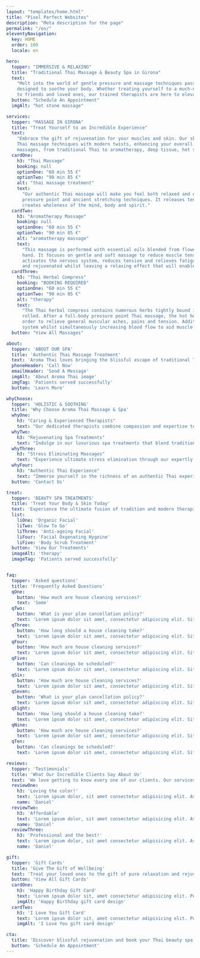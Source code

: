 ```yaml
---
layout: "templates/home.html"
title: "Pixel Perfect Websites"
description: "Meta description for the page"
permalink: "/en/"
eleventyNavigation:
  key: HOME
  order: 100
  locale: en

hero:
  topper: "IMMERSIVE & RELAXING"
  title: "Traditional Thai Massage & Beauty Spa in Girona"
  text:
    "Melt into the world of gentle pressure and massage techniques passed down from generation to generation and
    designed to soothe your body. Whether treating yourself to a much-needed massage or gifting a beauty spa treatment
    to friends and loved ones, our trained therapists are here to elevate your dream visit."
  button: "Schedule An Appointment"
  imgAlt: "hot stone massage"

services:
  topper: "MASSAGE IN GIRONA"
  title: "Treat Yourself to an Incredible Experience"
  text:
    "Embrace the gift of rejuvenation for your muscles and skin. Our skilled therapists seamlessly blend traditional
    Thai massage techniques with modern twists, enhancing your overall health and well-being. Explore a diverse menu of
    massages, from traditional Thai to aromatherapy, deep tissue, hot stone, and beyond."
  cardOne:
    h3: "Thai Massage"
    booking: null
    optionOne: "60 min 55 €"
    optionTwo: "90 min 85 €"
    alt: "thai massage treatment"
    text:
      "Our authentic Thai massage will make you feel both relaxed and energised through its unique combination of
      pressure point and ancient stretching techniques. It releases tension, increases vitality and flexibility, and
      creates wholeness of the mind, body and spirit."
  cardTwo:
    h3: "Aromatherapy Massage"
    booking: null
    optionOne: "60 min 55 €"
    optionTwo: "90 min 85 €"
    alt: "aromatherapy massage"
    text:
      "This massage is performed with essential oils blended from flower and fruit extracts to stimulate the muscles by
      hand. It focuses on gentle and soft massage to reduce muscle tension. The oil massage has a relaxing aroma that
      activates the nervous system, reduces tension and relieves fatigue. This oil massage will make your skin smooth
      and rejuvenated whilst leaving a relaxing effect that will enable you to sleep well."
  cardThree:
    h3: "Thai Herbal Compress"
    booking: "BOOKING REQUIRED"
    optionOne: "60 min 55 €"
    optionTwo: "90 min 85 €"
    alt: "therapy"
    text:
      "The Thai herbal compress contains numerous herbs tightly bound in fabric which is steamed until hot and firmly
      rolled. After a full-body pressure point Thai massage, the hot herbal compress is pressed over the entire body in
      order to relieve general muscular aches, pains and tension. Additionally, improving and stimulating the lymphatic
      system whilst simultaneously increasing blood flow to aid muscle repair."
  button: "View All Massages"

about:
  topper: 'ABOUT OUR SPA'
  title: 'Authentic Thai Massage Treatment'
  text: 'Aroma Thai loves bringing the blissful escape of traditional Thai massage and beauty spa services to all our clients in Spain. Our dedicated team of professionals brings years of expertise to address your specific health concerns, ensuring a trusted haven of relaxation each and every time.'
  phoneHeader: 'Call Now'
  emailHeader: 'Send A Message'
  imgAlt: 'About Aroma Thai image'
  imgTag: 'Patients served successfully'
  button: 'Learn More'

whyChoose:
  topper: 'HOLISTIC & SOOTHING'
  title: 'Why Choose Aroma Thai Massage & Spa'
  whyOne:
    h3: "Caring & Experienced Therapists"
    text: "Our dedicated therapists combine compassion and expertise to provide personalized care, ensuring optimal comfort and well-being throughout your spa journey."
  whyTwo:
    h3: "Rejuvenating Spa Treatments"
    text: "Indulge in our luxurious spa treatments that blend traditional techniques with modern innovations, offering a revitalizing escape for your body and mind."
  whyThree:
    h3: "Stress Eliminating Massages"
    text: "Experience ultimate stress elimination through our expertly crafted massages. Our therapists skillfully target tension to restore balance, leaving you refreshed, renewed, and ready to embrace life's challenges."
  whyFour:
    h3: "Authentic Thai Experience"
    text: "Immerse yourself in the richness of an authentic Thai experience. Let our skilled therapists bring the traditions and techniques of Thailand to life, transporting you to a world of serenity and tranquility."
  button: 'Contact Us'

treat:
  topper: 'BEAUTY SPA TREATMENTS'
  title: 'Treat Your Body & Skin Today'
  text: 'Experience the ultimate fusion of tradition and modern therapies at Aroma Thai. Our premium beauty spa treatments blend natural products with expert skills, ensuring your skin radiates beauty and wellness. Discover a new level of pampering from organic facials to sessions that fight the effects of aging and visit our Girona spa today!'
  list:
    liOne: 'Organic Facial'
    liTwo: 'Glow To Go'
    liThree: 'Anti-ageing Facial'
    liFour: 'Facial Oxgenating Hygeine'
    liFive: 'Body Scrub Treatment'
  button: 'View Our Treatments'
  imageAlt: 'therapy'
  imageTag: 'Patients served successfully'


faq:
  topper: 'Asked questions'
  title: 'Frequently Asked Questions'
  qOne:
    button: 'How much are house cleaning services?'
    text: 'Some'
  qTwo:
    button: 'What is your plan cancellation policy?'
    text: 'Lorem ipsum dolor sit amet, consectetur adipiscing elit. Sit convallis nunc neque, bibendum pulvinar vitae commodo velit. Proin diam tortor sed malesuada nunc, habitant. Dignissim ipsum porta enim, magna urna, quam.'
  qThree:
    button: 'How long should a house cleaning take?'
    text: 'Lorem ipsum dolor sit amet, consectetur adipiscing elit. Sit convallis nunc neque, bibendum pulvinar vitae commodo velit. Proin diam tortor sed malesuada nunc, habitant. Dignissim ipsum porta enim, magna urna, quam.'
  qFour:
    button: 'How much are house cleaning services?'
    text: 'Lorem ipsum dolor sit amet, consectetur adipiscing elit. Sit convallis nunc neque, bibendum pulvinar vitae commodo velit. Proin diam tortor sed malesuada nunc, habitant. Dignissim ipsum porta enim, magna urna, quam.'
  qFive:
    button: 'Can cleanings be scheduled?'
    text: 'Lorem ipsum dolor sit amet, consectetur adipiscing elit. Sit convallis nunc neque, bibendum pulvinar vitae commodo velit. Proin diam tortor sed malesuada nunc, habitant. Dignissim ipsum porta enim, magna urna, quam.'
  qSix:
    button: 'How much are house cleaning services?'
    text: 'Lorem ipsum dolor sit amet, consectetur adipiscing elit. Sit convallis nunc neque, bibendum pulvinar vitae commodo velit. Proin diam tortor sed malesuada nunc, habitant. Dignissim ipsum porta enim, magna urna, quam.'
  qSeven:
    button: 'What is your plan cancellation policy?'
    text: 'Lorem ipsum dolor sit amet, consectetur adipiscing elit. Sit convallis nunc neque, bibendum pulvinar vitae commodo velit. Proin diam tortor sed malesuada nunc, habitant. Dignissim ipsum porta enim, magna urna, quam.'
  qEight:
    button: 'How long should a house cleaning take?'
    text: 'Lorem ipsum dolor sit amet, consectetur adipiscing elit. Sit convallis nunc neque, bibendum pulvinar vitae commodo velit. Proin diam tortor sed malesuada nunc, habitant. Dignissim ipsum porta enim, magna urna, quam.'
  qNine:
    button: 'How much are house cleaning services?'
    text: 'Lorem ipsum dolor sit amet, consectetur adipiscing elit. Sit convallis nunc neque, bibendum pulvinar vitae commodo velit. Proin diam tortor sed malesuada nunc, habitant. Dignissim ipsum porta enim, magna urna, quam.'
  qTen:
    button: 'Can cleanings be scheduled?'
    text: 'Lorem ipsum dolor sit amet, consectetur adipiscing elit. Sit convallis nunc neque, bibendum pulvinar vitae commodo velit. Proin diam tortor sed malesuada nunc, habitant. Dignissim ipsum porta enim, magna urna, quam.'

reviews:
  topper: 'Testimonials'
  title: 'What Our Incredible Clients Say About Us'
  text: 'We love getting to know every one of our clients. Our services are well known within our local community just as much as our international vacationers. Just look at what our satisfied visitors have to say about Aroma Thai Massage & Spa.'
  reviewOne:
    h3: 'Loving the color!'
    text: 'Lorem ipsum dolor, sit amet consectetur adipisicing elit. Asperiores iste vitae, aliquam temporibus modi libero dolorem rerum? Dolore soluta eligendi mollitia. Doloribus et exercitationem cupiditate?'
    name: 'Daniel'
  reviewTwo:
    h3: 'Affordable'
    text: 'Lorem ipsum dolor, sit amet consectetur adipisicing elit. Asperiores iste vitae, aliquam temporibus modi libero dolorem rerum? Dolore soluta eligendi mollitia. Doloribus et exercitationem cupiditate?'
    name: 'Daniel'
  reviewThree:
    h3: 'Professional and the best!'
    text: 'Lorem ipsum dolor, sit amet consectetur adipisicing elit. Asperiores iste vitae, aliquam temporibus modi libero dolorem rerum? Dolore soluta eligendi mollitia. Doloribus et exercitationem cupiditate?'
    name: 'Daniel'

gift:
  topper: 'Gift Cards'
  title: 'Give The Gift of Wellbeing'
  text: 'Treat your loved ones to the gift of pure relaxation and rejuvenation. Our diverse menu of massages, including traditional Thai, aromatherapy, deep tissue, and hot stone, ensures an unforgettable experience. Spread joy for any occasion—birthdays, anniversaries, or as a token of appreciation. Give the gift of tranquility, wellness, and lasting memories with an Aroma Thai Massage and Spa gift card. Purchase yours today!'
  button: 'View All Gift Cards'
  cardOne:
    h3: 'Happy Birthday Gift Card'
    text: 'Lorem ipsum dolor sit, amet consectetur adipisicing elit. Possimus beatae placeat!'
    imgAlt: 'Happy Birthday gift card design'
  cardTwo:
    h3: 'I Love You Gift Card'
    text: 'Lorem ipsum dolor sit, amet consectetur adipisicing elit. Possimus beatae placeat!'
    imgAlt: 'I Love You gift card design'

cta:
  title: 'Discover blissful rejuvenation and book your Thai beauty spa escape today!'
  button: 'Schedule An Appointment'
---
```

